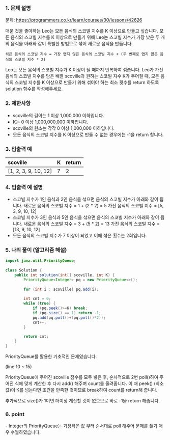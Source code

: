 ### 1. 문제 설명

문제: https://programmers.co.kr/learn/courses/30/lessons/42626

매운 것을 좋아하는 Leo는 모든 음식의 스코빌 지수를 K 이상으로 만들고 싶습니다. 모든 음식의 스코빌 지수를 K 이상으로 만들기 위해 Leo는 스코빌 지수가 가장 낮은 두 개의 음식을 아래와 같이 특별한 방법으로 섞어 새로운 음식을 만듭니다.

```
섞은 음식의 스코빌 지수 = 가장 맵지 않은 음식의 스코빌 지수 + (두 번째로 맵지 않은 음식의 스코빌 지수 * 2)
```

Leo는 모든 음식의 스코빌 지수가 K 이상이 될 때까지 반복하여 섞습니다.
Leo가 가진 음식의 스코빌 지수를 담은 배열 scoville과 원하는 스코빌 지수 K가 주어질 때, 모든 음식의 스코빌 지수를 K 이상으로 만들기 위해 섞어야 하는 최소 횟수를 return 하도록 solution 함수를 작성해주세요.





### 2. 제한사항

- scoville의 길이는 1 이상 1,000,000 이하입니다.
- K는 0 이상 1,000,000,000 이하입니다.
- scoville의 원소는 각각 0 이상 1,000,000 이하입니다.
- 모든 음식의 스코빌 지수를 K 이상으로 만들 수 없는 경우에는 -1을 return 합니다.

### 3. 입출력 예

| scoville             | K    | return |
| :------------------- | :--- | :----- |
| [1, 2, 3, 9, 10, 12] | 7    | 2      |

### 4. 입출력 예 설명

- 스코빌 지수가 1인 음식과 2인 음식을 섞으면 음식의 스코빌 지수가 아래와 같이 됩니다.
  새로운 음식의 스코빌 지수 = 1 + (2 * 2) = 5
  가진 음식의 스코빌 지수 = [5, 3, 9, 10, 12]
- 스코빌 지수가 3인 음식과 5인 음식을 섞으면 음식의 스코빌 지수가 아래와 같이 됩니다.
  새로운 음식의 스코빌 지수 = 3 + (5 * 2) = 13
  가진 음식의 스코빌 지수 = [13, 9, 10, 12]
- 모든 음식의 스코빌 지수가 7 이상이 되었고 이때 섞은 횟수는 2회입니다.

### 5. 나의 풀이 (알고리즘 해설)

```java
import java.util.PriorityQueue;
 
class Solution {
    public int solution(int[] scoville, int K) {
        PriorityQueue<Integer> pq = new PriorityQueue<>();
        
        for (int i : scoville) pq.add(i);
        
        int cnt = 0;
        while (true) {
            if (pq.peek()>=K) break;
            if (pq.size() == 1) return -1;
            pq.add(pq.poll()+(pq.poll()*2));
            cnt++;
        }
        
        return cnt;
    }
}
```

PriorityQueue를 활용한 기초적인 문제였습니다.



(line 10 ~ 15)

PriorityQueue에 주어진 scoville 점수를 모두 넣은 후, 순차적으로 2번 poll()하여 주어진 식에 맞게 계산한 후 다시 add() 해주며 count를 올려줍니다. 이 때 peek() (최소값)이 K를 넘는다면 조건을 만족한 것이므로 break하여 count를 return해 줍니다.

추가적으로 size()가 1이면 더이상 계산할 것이 없으므로 바로 -1을 return 해줍니다.

### 6. point

\- Integer의 PriorityQueue는 가장작은 값 부터 순서대로 poll 해주어 문제를 풀기 매우 수월하였습니다.